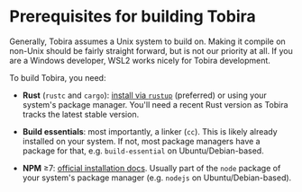 # Prerequisites for building Tobira

Generally, Tobira assumes a Unix system to build on.
Making it compile on non-Unix should be fairly straight forward, but is not our priority at all.
If you are a Windows developer, WSL2 works nicely for Tobira development.

To build Tobira, you need:

- **Rust** (`rustc` and `cargo`): [install via `rustup`](https://www.rust-lang.org/tools/install) (preferred) or using your system's package manager. You'll need a recent Rust version as Tobira tracks the latest stable version.

- **Build essentials**: most importantly, a linker (`cc`). This is likely already installed on your system. If not, most package managers have a package for that, e.g. `build-essential` on Ubuntu/Debian-based.

- **NPM** ≥7: [official installation docs](https://docs.npmjs.com/downloading-and-installing-node-js-and-npm). Usually part of the `node` package of your system's package manager (e.g. `nodejs` on Ubuntu/Debian-based).
